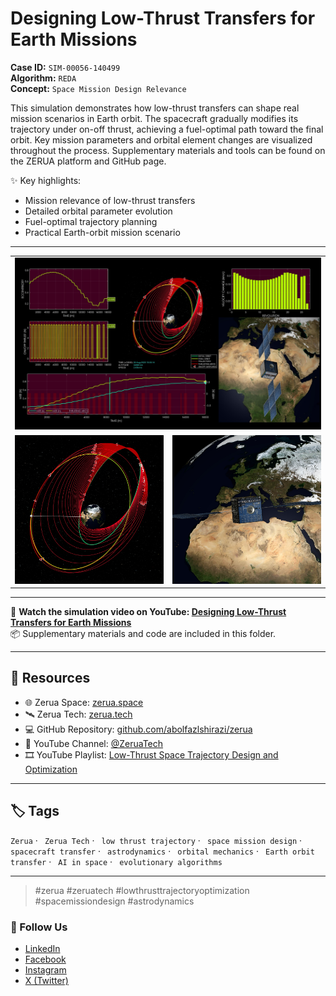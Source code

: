 # Designing Low-Thrust Transfers for Earth Missions

**Case ID:** `SIM-00056-140499`  
**Algorithm:** `REDA`  
**Concept:** `Space Mission Design Relevance`  

This simulation demonstrates how low-thrust transfers can shape real mission scenarios in Earth orbit. The spacecraft gradually modifies its trajectory under on-off thrust, achieving a fuel-optimal path toward the final orbit. Key mission parameters and orbital element changes are visualized throughout the process. Supplementary materials and tools can be found on the ZERUA platform and GitHub page.

✨ Key highlights:
- Mission relevance of low-thrust transfers  
- Detailed orbital parameter evolution  
- Fuel-optimal trajectory planning  
- Practical Earth-orbit mission scenario  

---

<table width="100%" border="0" cellspacing="0" cellpadding="0"><tr><td colspan="2" width="100%"><img src="./prev_sim.jpg" with="100%"></td></tr><tr><td width="50%"><img src="./prev_orb.jpg" with="100%"></td><td width="50%"><img src="./prev_sat.jpg" with="100%"></td></tr></table>

---

🎥 **Watch the simulation video on YouTube: [Designing Low-Thrust Transfers for Earth Missions](https://www.youtube.com/watch?v=pXw8qPSJiAU)**  
📦 Supplementary materials and code are included in this folder.

---

## 🔗 Resources
- 🌐 Zerua Space: [zerua.space](https://www.zerua.space)  
- 🛰 Zerua Tech: [zerua.tech](https://www.zerua.tech)  
- 💻 GitHub Repository: [github.com/abolfazlshirazi/zerua](https://github.com/abolfazlshirazi/zerua)  
- 🎥 YouTube Channel: [@ZeruaTech](https://www.youtube.com/@ZeruaTech)  
- 🎞 YouTube Playlist: [Low-Thrust Space Trajectory Design and Optimization](https://www.youtube.com/playlist?list=PLJMfURpxHVVkWjTQBiavZLb4bVetN_96z)  

---

## 🏷 Tags
`Zerua` · ` Zerua Tech` · ` low thrust trajectory` · ` space mission design` · ` spacecraft transfer` · ` astrodynamics` · ` orbital mechanics` · ` Earth orbit transfer` · ` AI in space` · ` evolutionary algorithms`

---

> #zerua #zeruatech #lowthrusttrajectoryoptimization #spacemissiondesign #astrodynamics

### 📱 Follow Us
- [LinkedIn](https://www.linkedin.com/company/zeruatech)  
- [Facebook](https://www.facebook.com/zeruatech/)  
- [Instagram](https://www.instagram.com/zeruatech)  
- [X (Twitter)](https://www.twitter.com/zeruatech)  
